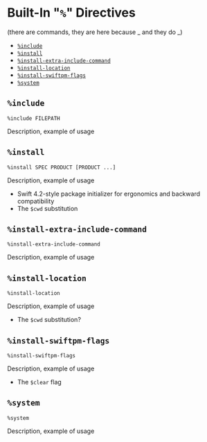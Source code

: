 # Built-In "`%`" Directives

(there are commands, they are here because _ and they do _)

- [`%include`](#include)
- [`%install`](#install)
- [`%install-extra-include-command`](#install-extra-include-command)
- [`%install-location`](#install-location)
- [`%install-swiftpm-flags`](#install-swiftpm-flags)
- [`%system`](#system)

## `%include`
```
%include FILEPATH
```

Description, example of usage

## `%install`
```
%install SPEC PRODUCT [PRODUCT ...]
```

Description, example of usage

- Swift 4.2-style package initializer for ergonomics and backward compatibility
- The `$cwd` substitution

## `%install-extra-include-command`
```
%install-extra-include-command
```

Description, example of usage

## `%install-location`
```
%install-location
```

Description, example of usage

- The `$cwd` substitution?

## `%install-swiftpm-flags`
```
%install-swiftpm-flags
```

Description, example of usage

- The `$clear` flag

## `%system`
```
%system
```

Description, example of usage
